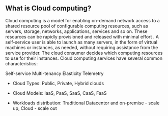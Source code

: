 ## What is Cloud computing?

Cloud computing is a model for enabling on-demand network access to a shared resource pool of configurable computing resources, such as servers, storage, networks, applications, services and so on. These resources can be rapidly provisioned and released with minimal effort . A self-service user is able to launch as many servers, in the form of virtual machines or instances, as needed, without requiring assistance from the service provider. The cloud consumer decides which computing resources to use for their instances. Cloud computing services have several common characteristics:

Self-service
Multi-tenancy
Elasticity
Telemetry

* Cloud Types: Public, Private, Hybrid clouds

* Cloud Models: IaaS, PaaS, SaaS, CaaS, FaaS

* Workloads distribution: Traditional Datacentor and on-premise - scale up, Cloud - scale out
